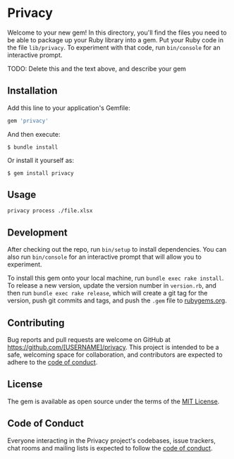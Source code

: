 # Privacy

Welcome to your new gem! In this directory, you'll find the files you need to be able to package up your Ruby library into a gem. Put your Ruby code in the file `lib/privacy`. To experiment with that code, run `bin/console` for an interactive prompt.

TODO: Delete this and the text above, and describe your gem

## Installation

Add this line to your application's Gemfile:

```ruby
gem 'privacy'
```

And then execute:

    $ bundle install

Or install it yourself as:

    $ gem install privacy

## Usage

```
privacy process ./file.xlsx
```

## Development

After checking out the repo, run `bin/setup` to install dependencies. You can also run `bin/console` for an interactive prompt that will allow you to experiment.

To install this gem onto your local machine, run `bundle exec rake install`. To release a new version, update the version number in `version.rb`, and then run `bundle exec rake release`, which will create a git tag for the version, push git commits and tags, and push the `.gem` file to [rubygems.org](https://rubygems.org).

## Contributing

Bug reports and pull requests are welcome on GitHub at https://github.com/[USERNAME]/privacy. This project is intended to be a safe, welcoming space for collaboration, and contributors are expected to adhere to the [code of conduct](https://github.com/[USERNAME]/privacy/blob/master/CODE_OF_CONDUCT.md).


## License

The gem is available as open source under the terms of the [MIT License](https://opensource.org/licenses/MIT).

## Code of Conduct

Everyone interacting in the Privacy project's codebases, issue trackers, chat rooms and mailing lists is expected to follow the [code of conduct](https://github.com/[USERNAME]/privacy/blob/master/CODE_OF_CONDUCT.md).
